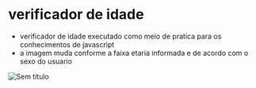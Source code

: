 # verificador de idade
* verificador de idade executado como meio de pratica para os conhecimentos de javascript
* a imagem muda conforme a faixa etaria informada e de acordo com o sexo do usuario

![Sem título](https://user-images.githubusercontent.com/84939122/191363959-8d4f4193-2bf0-4491-8e3d-435b6b305cb4.png)
